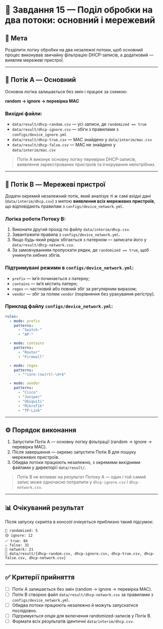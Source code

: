 # 🧩 Завдання 15 — Поділ обробки на два потоки: основний і мережевий

## 🎯 Мета
Розділити логіку обробки на два незалежні потоки, щоб основний процес виконував звичайну фільтрацію DHCP-записів, а додатковий — виявляв мережеві пристрої.

---

## 🔹 Потік A — Основний
Основна логіка залишається без змін і працює за схемою:

**random → ignore → перевірка MAC**

### Вихідні файли:
- `data/result/dhcp-random.csv` — усі записи, де `randomized == true`
- `data/result/dhcp-ignore.csv` — збіги з правилами з `configs/device_ignore.yml`
- `data/result/dhcp-true.csv` — MAC знайдено у `data/interim/mac.csv`
- `data/result/dhcp-false.csv` — MAC не знайдено у `data/interim/mac.csv`

> Потік A виконує основну логіку перевірки DHCP-записів, виявлення зареєстрованих пристроїв та ігнорування непотрібних.

---

## 🔷 Потік B — Мережеві пристрої
Додати окремий незалежний потік, який аналізує ті ж самі вхідні дані (`data/interim/dhcp.csv`) з метою **виявлення всіх мережевих пристроїв**, що відповідають правилам з `configs/device_network.yml`.

### Логіка роботи Потоку B:
1. Виконати другий прохід по файлу `data/interim/dhcp.csv`.
2. Завантажити правила з `configs/device_network.yml`.
3. Якщо будь-який рядок збігається з патерном — записати його у `data/result/dhcp-network.csv`.
4. За замовчуванням пропускати рядки, де `randomized == true`, щоб уникнути хибних збігів.

### Підтримувані режими в `configs/device_network.yml`:
- `prefix` — ім’я починається з патерну;
- `contains` — ім’я містить патерн;
- `regex` — частковий або повний збіг за регулярним виразом;
- `vendor` — збіг за полем `vendor` (порівняння без урахування регістру).

### Приклад файлу `configs/device_network.yml`:
```yaml
rules:
  - mode: prefix
    patterns:
      - "Switch-"
      - "AP-"

  - mode: contains
    patterns:
      - "Router"
      - "Firewall"

  - mode: regex
    patterns:
      - "^core-(sw|rt)-\d+$"

  - mode: vendor
    patterns:
      - "Cisco"
      - "Juniper"
      - "Ubiquiti"
      - "MikroTik"
      - "TP-Link"
```

---

## ⚙️ Порядок виконання
1. Запустити Потік A — основну логіку фільтрації (random → ignore → перевірка MAC).
2. Після завершення — окремо запустити Потік B для пошуку мережевих пристроїв.
3. Обидва потоки працюють незалежно, з окремими вихідними файлами у директорії `data/result/`.

> Потік B не впливає на результат Потоку A — один і той самий запис може одночасно потрапити у `dhcp-ignore.csv` і `dhcp-network.csv`.

---

## 📊 Очікуваний результат
Після запуску скрипта в консолі очікується приблизно такий підсумок:
```
🔹 randomized: 5
🟡 ignore: 12
✅ true: 84
⚠️ false: 31
🔷 network: 21
📁 data/result/{dhcp-random.csv, dhcp-ignore.csv, dhcp-true.csv, dhcp-false.csv, dhcp-network.csv}
```

---

## ✅ Критерії прийняття
- [ ] Потік A залишається без змін (random → ignore → перевірка MAC).  
- [ ] Потік B створює файл `data/result/dhcp-network.csv` за правилами з `configs/device_network.yml`.  
- [ ] Обидва потоки працюють незалежно й можуть запускатися послідовно.  
- [ ] Підтримується опція для включення randomized-записів у Потік B.  
- [ ] Формати всіх результатів ідентичні `data/interim/dhcp.csv`.
